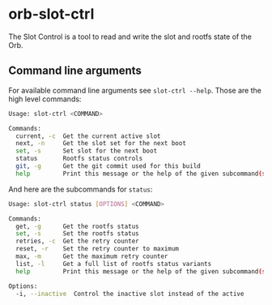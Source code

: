 # orb-slot-ctrl
The Slot Control is a tool to read and write the slot and rootfs state of the Orb.

## Command line arguments
For available command line arguments see `slot-ctrl --help`.
Those are the high level commands:

```sh
Usage: slot-ctrl <COMMAND>

Commands:
  current, -c  Get the current active slot
  next, -n     Get the slot set for the next boot
  set, -s      Set slot for the next boot
  status       Rootfs status controls
  git, -g      Get the git commit used for this build
  help         Print this message or the help of the given subcommand(s)
```

And here are the subcommands for `status`:

```sh
Usage: slot-ctrl status [OPTIONS] <COMMAND>

Commands:
  get, -g      Get the rootfs status
  set, -s      Set the rootfs status
  retries, -c  Get the retry counter
  reset, -r    Set the retry counter to maximum
  max, -m      Get the maximum retry counter
  list, -l     Get a full list of rootfs status variants
  help         Print this message or the help of the given subcommand(s)

Options:
  -i, --inactive  Control the inactive slot instead of the active
```
